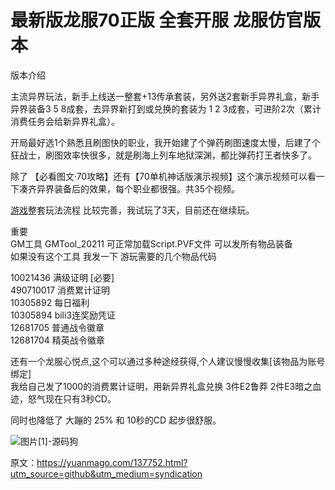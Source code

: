 # 最新版龙服70正版 全套开服 龙服仿官版本

版本介绍

主流异界玩法，新手上线送一整套+13传承套装，另外送2套新手异界礼盒，新手异界装备3 5 8成套，去异界新打到或兑换的套装为 1 2 3成套，可进阶2次（累计消费任务会给新异界礼盒）。

开局最好选1个熟悉且刷图快的职业，我开始建了个弹药刷图速度太慢，后建了个狂战士，刷图效率快很多，就是刷海上列车地狱深渊，都比弹药打王者快多了。

除了 【必看图文·70攻略】还有【70单机神话版演示视频】这个演示视频可以看一下凑齐异界装备后的效果，每个职业都很强。共35个视频。

[游戏](https://www.xmy7.com/tag/%e6%b8%b8%e6%88%8f "查看所有文章关于 游戏")整套玩法流程 比较完善，我试玩了3天，目前还在继续玩。

重要  
GM工具 GMTool\_20211 可正常加载Script.PVF文件 可以发所有物品装备  
如果没有这个工具 我发一下 游玩需要的几个物品代码

10021436 满级证明 [必要]  
490710017 消费累计证明  
10305892 每日福利  
10305894 bili3连奖励凭证  
12681705 普通战令徽章  
12681704 精英战令徽章

还有一个龙服心悦点,这个可以通过多种途经获得,个人建议慢慢收集[该物品为账号绑定]  
我给自己发了1000的消费累计证明，用新异界礼盒兑换 3件E2鲁莽 2件E3暗之血迹，怒气现在只有3秒CD。

同时也降低了 大蹦的 25% 和 10秒的CD 起步很舒服。

![图片[1]-源码狗](https://yuanmago.com/wp-content/uploads/2025/09/202505081118157.png)

原文：https://yuanmago.com/137752.html?utm_source=github&utm_medium=syndication
